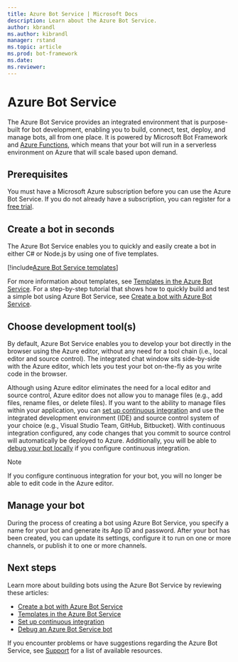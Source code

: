 ```yaml
---
title: Azure Bot Service | Microsoft Docs
description: Learn about the Azure Bot Service.
author: kbrandl
ms.author: kibrandl
manager: rstand
ms.topic: article
ms.prod: bot-framework
ms.date: 
ms.reviewer: 
---
```


# Azure Bot Service

The Azure Bot Service provides an integrated environment that is purpose-built for bot development, enabling you to build, connect, test, deploy, and manage bots, all from one place. 
It is powered by Microsoft Bot Framework and <a href="http://go.microsoft.com/fwlink/?linkID=747839" target="_blank">Azure Functions</a>, which means that your bot will run in a serverless environment on Azure that will scale based upon demand.

## Prerequisites

You must have a Microsoft Azure subscription before you can use the Azure Bot Service. If you do not already have a subscription, you can register for a <a href="https://azure.microsoft.com/en-us/free/" target="_blank">free trial</a>.

## Create a bot in seconds

The Azure Bot Service enables you to quickly and easily create a bot in either C# or Node.js by using one of five templates.

[!include[Azure Bot Service templates](../includes/snippet-abs-templates.md)] 

For more information about templates, see [Templates in the Azure Bot Service](azure-bot-service-templates.md). 
For a step-by-step tutorial that shows how to quickly build and test a simple bot using Azure Bot Service, see [Create a bot with Azure Bot Service](azure-bot-service-quickstart.md).

## Choose development tool(s)

By default, Azure Bot Service enables you to develop your bot directly in the browser using the Azure editor, without any need for a tool chain (i.e., local editor and source control). 
The integrated chat window sits side-by-side with the Azure editor, which lets you test your bot on-the-fly as you write code in the browser. 

Although using Azure editor eliminates the need for a local editor and source control, 
Azure editor does not allow you to manage files (e.g., add files, rename files, or delete files). 
If you want to the ability to manage files within your application, you can [set up continuous integration](azure-bot-service-continuous-integration.md) and use the integrated development environment (IDE) and source control system of your choice (e.g., Visual Studio Team, GitHub, Bitbucket). With continuous integration configured, any code changes that you commit to source control will automatically be deployed to Azure. Additionally, you will be able to [debug your bot locally](azure-bot-service-debug-bot.md) if you configure continuous integration. 

> [!NOTE]
> If you configure continuous integration for your bot, you will no longer be able to edit code in the Azure editor.

## Manage your bot 

During the process of creating a bot using Azure Bot Service, you specify a name for your bot and generate its App ID and password. After your bot has been created, you can update its settings, configure it to run on one or more channels, or publish it to one or more channels. 

## Next steps

Learn more about building bots using the Azure Bot Service by reviewing these articles: 

- [Create a bot with Azure Bot Service](azure-bot-service-quickstart.md)
- [Templates in the Azure Bot Service](azure-bot-service-templates.md)
- [Set up continuous integration](azure-bot-service-continuous-integration.md)
- [Debug an Azure Bot Service bot](azure-bot-service-debug-bot.md)

If you encounter problems or have suggestions regarding the Azure Bot Service, see [Support](../resources-support.md) for a list of available resources. 

